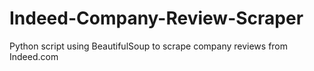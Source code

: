 # Indeed-Company-Review-Scraper
Python script using BeautifulSoup to scrape company reviews from Indeed.com
